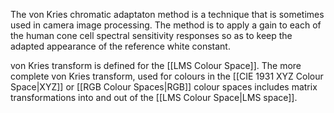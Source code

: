The von Kries chromatic adaptaton method is a technique that is sometimes used in camera image processing. The method is to apply a gain to each of the human cone cell spectral sensitivity responses so as to keep the adapted appearance of the reference white constant.

von Kries transform is defined for the [[LMS Colour Space]].
The more complete von Kries transform, used for colours in the [[CIE 1931 XYZ Colour Space|XYZ]] or [[RGB Colour Spaces|RGB]] colour spaces includes matrix transformations into and out of the [[LMS Colour Space|LMS space]].